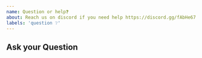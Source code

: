 ```yaml
---
name: Question or help❓
about: Reach us on discord if you need help https://discord.gg/fAbHe67. If you are curious about new bundler/framework support, check docs and existing issues first. Then open an feature proposal if needed.
labels: 'question ❔'
---
```


## Ask your Question

<!-- Ask your question -->
